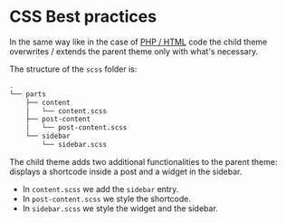 # CSS Best practices

In the same way like in the case of [PHP / HTML](PHP-HTML.md) code the child theme overwrites / extends the parent theme only with what's necessary.

The structure of the `scss` folder is:
```bash
.
└── parts
    ├── content
    │   └── content.scss
    ├── post-content
    │   └── post-content.scss
    └── sidebar
        └── sidebar.scss
```

The child theme adds two additional functionalities to the parent theme: displays a shortcode inside a post and a widget in the sidebar.

* In `content.scss` we add the `sidebar` entry.
* In `post-content.scss` we style the shortcode.
* In `sidebar.scss` we style the widget and the sidebar.